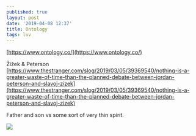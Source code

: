 ```yaml
---
published: true
layout: post
date: '2019-04-08 12:37'
title: Ontology
tags: luv
---
```

[https://www.ontology.co/](https://www.ontology.co/)

Žižek & Peterson  
[https://www.thestranger.com/slog/2019/03/05/39369540/nothing-is-a-greater-waste-of-time-than-the-planned-debate-between-jordan-peterson-and-slavoj-zizek](https://www.thestranger.com/slog/2019/03/05/39369540/nothing-is-a-greater-waste-of-time-than-the-planned-debate-between-jordan-peterson-and-slavoj-zizek)

Father and son vs some sort of very thin spirit.

![](http://zero-books.net/blogs/zero/wp-content/uploads/2016/05/57436000c46188ca298b45ac.jpg)
